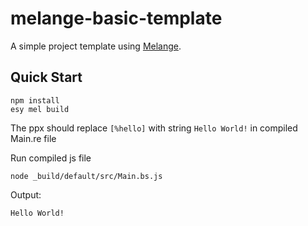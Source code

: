 # melange-basic-template

A simple project template using [Melange](https://github.com/melange-re/melange).

## Quick Start

```shell
npm install
esy mel build
```

The ppx should replace `[%hello]` with string `Hello World!` in compiled Main.re file

Run compiled js file
```
node _build/default/src/Main.bs.js
```
Output:
```
Hello World!
```
